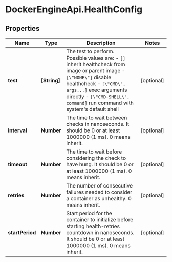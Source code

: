 # DockerEngineApi.HealthConfig

## Properties
Name | Type | Description | Notes
------------ | ------------- | ------------- | -------------
**test** | **[String]** | The test to perform. Possible values are:  - `[]` inherit healthcheck from image or parent image - `[\"NONE\"]` disable healthcheck - `[\"CMD\", args...]` exec arguments directly - `[\"CMD-SHELL\", command]` run command with system's default shell  | [optional] 
**interval** | **Number** | The time to wait between checks in nanoseconds. It should be 0 or at least 1000000 (1 ms). 0 means inherit.  | [optional] 
**timeout** | **Number** | The time to wait before considering the check to have hung. It should be 0 or at least 1000000 (1 ms). 0 means inherit.  | [optional] 
**retries** | **Number** | The number of consecutive failures needed to consider a container as unhealthy. 0 means inherit.  | [optional] 
**startPeriod** | **Number** | Start period for the container to initialize before starting health-retries countdown in nanoseconds. It should be 0 or at least 1000000 (1 ms). 0 means inherit.  | [optional] 


